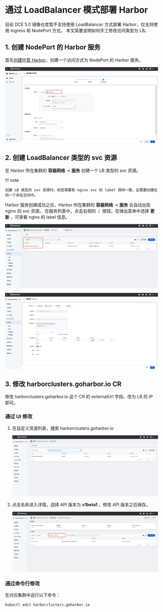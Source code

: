 # 通过 LoadBalancer 模式部署 Harbor

目前 DCE 5.0 镜像仓库暂不支持使用 LoadBalancer 方式部署 Harbor，仅支持使用 Ingress 和 NodePort 方式。
本文简要说明如何手工修改访问类型为 LB。

## 1. 创建 NodePort 的 Harbor 服务

首先[创建托管 Harbor](../managed/harbor.md)，创建一个访问方式为 NodePort 的 Harbor 服务。

![nodeport](../images/nodeport.png)

## 2. 创建 LoadBalancer 类型的 svc 资源

在 Harbor 所在集群的 **容器网络** -> **服务** 创建一个 LB 类型的 svc 资源。

!!! note

    创建 LB 类型的 svc 资源时，标签需要和 nginx svc 的 label 保持一致，且需要创建在同一个命名空间内。

Harbor 服务创建成功之后，Harbor 所在集群的 **容器网络** -> **服务** 会自动出现 nginx 的 svc 资源。
在服务列表中，点击右侧的 **⋮** 按钮，在弹出菜单中选择 **更新** ，可查看 nginx 的 label 信息。

![nginx](../images/nginx.png)

![nginxlabel](../images/nginxlabel.png)

## 3. 修改 harborclusters.goharbor.io CR

修改 harborclusters.goharbor.io 这个 CR 的 externalUrl 字段，改为 LB 的 IP 即可。

### 通过 UI 修改

1. 在自定义资源列表，搜索 harborclusters.goharbor.io

    ![crdlist](../images/crdlist.png)

2. 点击名称进入详情，选择 API 版本为 **v1beta1** ，修改 API 版本之后保存。

   ![crddetail](../images/crddetail.png)

### 通过命令行修改

在对应集群中运行以下命令：

```bash
kubectl edit harborclusters.goharbor.io
```
